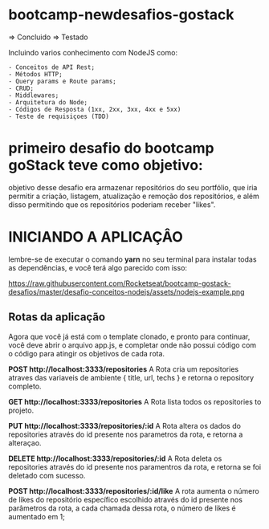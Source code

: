 # bootcamp-newdesafios-gostack

=> Concluido
=> Testado 

Incluindo varios conhecimento com NodeJS como:

    - Conceitos de API Rest;
    - Métodos HTTP;
    - Query params e Route params;
    - CRUD;
    - Middlewares;
    - Arquitetura do Node;
    - Códigos de Resposta (1xx, 2xx, 3xx, 4xx e 5xx)
    - Teste de requisiçoes (TDD)
    
  # primeiro desafio do bootcamp goStack teve como objetivo:

objetivo desse desafio era armazenar repositórios do seu portfólio, 
que iria permitir a criação, listagem, atualização e remoção dos repositórios, 
e além disso permitindo que os repositórios poderiam receber "likes".

# INICIANDO A APLICAÇÂO

lembre-se de executar o comando <b>yarn</b> no seu terminal para instalar todas as dependências, e você terá algo parecido com isso:

https://raw.githubusercontent.com/Rocketseat/bootcamp-gostack-desafios/master/desafio-conceitos-nodejs/assets/nodejs-example.png


## Rotas da aplicação

Agora que você já está com o template clonado, e pronto para continuar, você deve abrir o arquivo app.js, e completar onde não possui código com o código para atingir os objetivos de cada rota.

 <b>POST http://localhost:3333/repositories</b> A Rota cria um repositories atraves das variaveis de ambiente { title, url, techs } e retorna o repository completo.

 <b>GET http://localhost:3333/repositories</b> A Rota lista todos os repositories to projeto.

 <b>PUT http://localhost:3333/repositories/:id</b> A Rota altera os dados do repositories através do id presente nos parametros da rota, e retorna a alteraçao.

 <b>DELETE http://localhost:3333/repositories/:id</b> A Rota deleta os repositories através do id presente nos paramentros da rota, e retorna se foi deletado com sucesso.

 <b>POST http://localhost:3333/repositories/:id/like</b> A rota aumenta o número de likes do repositório específico
                                                         escolhido através do id presente nos parâmetros da rota,
                                                         a cada chamada dessa rota, o número de likes é aumentado em 1;
                                                         
